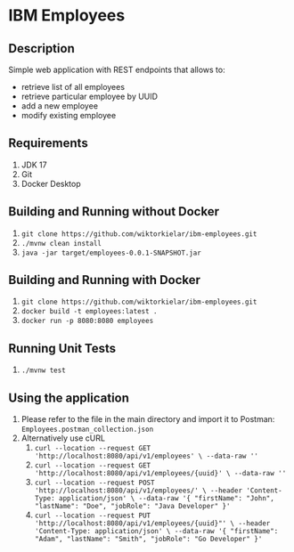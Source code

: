 # IBM Employees

## Description

Simple web application with REST endpoints that allows to:

* retrieve list of all employees
* retrieve particular employee by UUID
* add a new employee
* modify existing employee

## Requirements

1. JDK 17
2. Git
3. Docker Desktop

## Building and Running without Docker

1. `git clone https://github.com/wiktorkielar/ibm-employees.git`
2. `./mvnw clean install`
3. `java -jar target/employees-0.0.1-SNAPSHOT.jar`

## Building and Running with Docker

1. `git clone https://github.com/wiktorkielar/ibm-employees.git`
2. `docker build -t employees:latest .`
3. `docker run -p 8080:8080 employees`

## Running Unit Tests

1. `./mvnw test`

## Using the application

1. Please refer to the file in the main directory and import it to Postman: `Employees.postman_collection.json`
2. Alternatively use cURL
    1. `curl --location --request GET 'http://localhost:8080/api/v1/employees' \
       --data-raw ''`
    2. `curl --location --request GET 'http://localhost:8080/api/v1/employees/{uuid}' \
       --data-raw ''`
    3. `curl --location --request POST 'http://localhost:8080/api/v1/employees/' \
       --header 'Content-Type: application/json' \
       --data-raw '{
       "firstName": "John",
       "lastName": "Doe",
       "jobRole": "Java Developer"
       }'`
    4. `curl --location --request PUT 'http://localhost:8080/api/v1/employees/{uuid}"' \
       --header 'Content-Type: application/json' \
       --data-raw '{
       "firstName": "Adam",
       "lastName": "Smith",
       "jobRole": "Go Developer"
       }'`